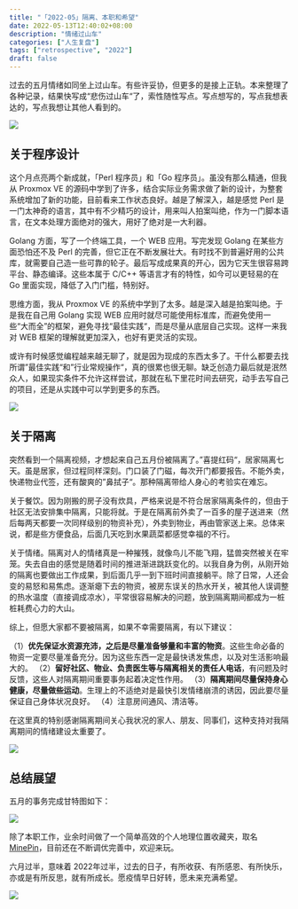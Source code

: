 ```yaml
---
title: "「2022-05」隔离、本职和希望"
date: 2022-05-13T12:40:02+08:00
description: "情绪过山车"
categories: ["人生复盘"]
tags: ["retrospective", "2022"]
draft: false
---
```



过去的五月情绪如同坐上过山车。有些许妥协，但更多的是接上正轨。本来整理了各种记录，结果快写成“悲伤过山车“了，索性随性写点。写点想写的，写点我想表达的，写点我想让其他人看到的。

![](https://imagehost-cdn.frytea.com/images/2022/06/13/9B058959-26F1-43A6-A33B-C6CCA2A0EA79706042eaa266e125.jpg)

## 关于程序设计

这个月点亮两个新成就，「Perl 程序员」和「Go 程序员」。虽没有那么精通，但我从 Proxmox VE 的源码中学到了许多，结合实际业务需求做了新的设计，为整套系统增加了新的功能，目前看来工作状态良好。越是了解深入，越是感觉 Perl 是一门太神奇的语言，其中有不少精巧的设计，用来叫人拍案叫绝，作为一门脚本语言，在文本处理方面绝对的强大，用好了绝对是一大利器。

Golang 方面，写了一个终端工具，一个 WEB 应用。写完发现 Golang 在某些方面恐怕还不及 Perl 的完善，但它正在不断发展壮大。有时找不到普遍好用的公共库，就需要自己造一些可靠的轮子。最后写成成果真的开心，因为它天生很容易跨平台、静态编译。这些本属于 C/C++ 等语言才有的特性，如今可以更轻易的在 Go 里面实现，降低了入门门槛，特别好。

思维方面，我从 Proxmox VE 的系统中学到了太多。越是深入越是拍案叫绝。于是我在自己用 Golang 实现 WEB 应用时就尽可能使用标准库，而避免使用一些“大而全”的框架，避免寻找“最佳实践“，而是尽量从底层自己实现。这样一来我对 WEB 框架的理解就更加深入，也好有更灵活的实现。

或许有时候感觉编程越来越无聊了，就是因为现成的东西太多了。干什么都要去找所谓”最佳实践“和”行业常规操作“，真的很累也很无聊。缺乏创造力最后就是泯然众人，如果现实条件不允许这样尝试，那就在私下里花时间去研究，动手去写自己的项目，还是从实践中可以学到更多的东西。

![](https://imagehost-cdn.frytea.com/images/2022/06/13/694BCF56-E1D4-4DCE-B442-7B2A73BCBC946aaa1fa47e079168.jpg)

## 关于隔离

突然看到一个隔离视频，才想起来自己五月份被隔离了。”喜提红码“，居家隔离七天。虽是居家，但过程同样深刻。门口装了门磁，每次开门都要报告。不能外卖，快递物业代签，还有酸爽的”鼻拭子“。那种隔离带给人身心的考验实在难忘。

关于餐饮。因为刚搬的房子没有炊具，严格来说是不符合居家隔离条件的，但由于社区无法安排集中隔离，只能将就。于是在隔离前外卖了一百多的屋子送进来（然后每两天都要一次同样级别的物资补充），外卖到物业，再由管家送上来。总体来说，都是些方便食品，后面几天吃到水果蔬菜都感觉幸福的不行。

关于情绪。隔离对人的情绪真是一种摧残，就像鸟儿不能飞翔，猛兽突然被关在牢笼。失去自由的感觉是随着时间的推进渐进跳跃变化的。以我自身为例，从刚开始的隔离也要做出工作成果，到后面几乎一到下班时间直接躺平。除了日常，人还会变的易怒和易焦虑。逐渐瘪下去的物资，被房东误关的热水开关，被其他人误调整的热水温度（直接调成凉水），平常很容易解决的问题，放到隔离期间都成为一桩桩耗费心力的大山。

综上，但愿大家都不要被隔离，如果不幸需要隔离，有以下建议：

（1）**优先保证水资源充沛，之后是尽量准备够量和丰富的物资**。这些生命必备的物资一定要尽量准备充分。因为这些东西一定是最快诱发焦虑，以及对生活影响最大的。
（2）**留好社区、物业、负责医生等与隔离相关的责任人电话**，有问题及时反馈，这些人对隔离期间重要事务起着决定性作用。
（3）**隔离期间尽量保持身心健康，尽量做些运动**。生理上的不适绝对是最快引发情绪崩溃的诱因，因此要尽量保证自己身体状况良好。
（4）注意房间通风、清洁等。

在这里真的特别感谢隔离期间关心我状况的家人、朋友、同事们，这种支持对我隔离期间的情绪建设太重要了。

![](https://imagehost-cdn.frytea.com/images/2022/06/13/3A80FF33-D5E0-4DBF-B330-6597EFEFA2BEeec509d64091843a.jpg)


## 总结展望

五月的事务完成甘特图如下：

![](https://imagehost-cdn.frytea.com/images/2022/06/13/2022061301230338ace716342a3595d.png)

除了本职工作，业余时间做了一个简单高效的个人地理位置收藏夹，取名 [MinePin](http://minepin.frytea.com "MinePin")，目前还在不断调优完善中，欢迎来玩。

六月过半，意味着 2022年过半，过去的日子，有所收获、有所感恩、有所快乐，亦或是有所反思，就有所成长。愿疫情早日好转，愿未来充满希望。


![](https://imagehost-cdn.frytea.com/images/2022/06/13/883CFC27-1A58-4F6C-B56C-A27B4A948EC15a8fb0acb390f8b2.jpg)

